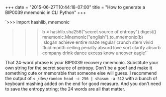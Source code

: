 ﻿+++
date = "2015-06-27T10:44:18-07:00"
title = "How to generate a BIP0039 mnemonic in CLI Python"
+++



`>>> import hashlib, mnemonic  
>>> b = hashlib.sha256("secret source of entropy").digest()  
>>> mnemonic.Mnemonic("english").to_mnemonic(b)  
'slogan achieve entire maze regular crunch stem vivid fluid month ceiling
penalty absurd love sort clarify absorb company drink dance excess know
uncover eagle'`

That 24-word phrase is your BIP0039 recovery mnemonic. Substitute your own
string for the secret source of entropy. Don’t be a goof and make it something
cute or memorable that someone else will guess. I recommend the output of `<
/dev/random head -c 256 | shasum -a 512` with a bunch of keyboard mashing
added on the end for good measure. And you don't need to save the entropy
string; the 24 words are all that matter.

